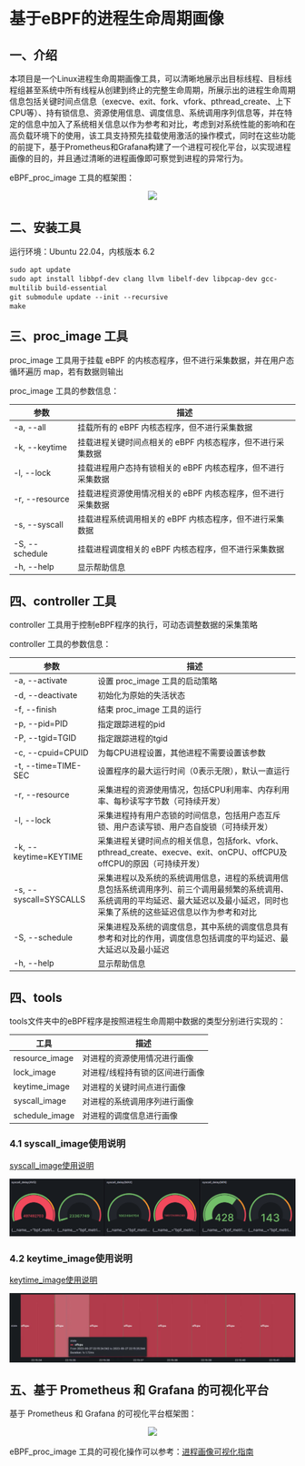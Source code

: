 # 基于eBPF的进程生命周期画像

## 一、介绍

本项目是一个Linux进程生命周期画像工具，可以清晰地展示出目标线程、目标线程组甚至系统中所有线程从创建到终止的完整生命周期，所展示出的进程生命周期信息包括关键时间点信息（execve、exit、fork、vfork、pthread_create、上下CPU等）、持有锁信息、资源使用信息、调度信息、系统调用序列信息等，并在特定的信息中加入了系统相关信息以作为参考和对比，考虑到对系统性能的影响和在高负载环境下的使用，该工具支持预先挂载使用激活的操作模式，同时在这些功能的前提下，基于Prometheus和Grafana构建了一个进程可视化平台，以实现进程画像的目的，并且通过清晰的进程画像即可察觉到进程的异常行为。

eBPF_proc_image 工具的框架图：

<div align='center'><img src="./docs/images/eBPF_proc_image.png"></div>

## 二、安装工具

运行环境：Ubuntu 22.04，内核版本 6.2

```
sudo apt update
sudo apt install libbpf-dev clang llvm libelf-dev libpcap-dev gcc-multilib build-essential
git submodule update --init --recursive
make
```

## 三、proc_image 工具

proc_image 工具用于挂载 eBPF 的内核态程序，但不进行采集数据，并在用户态循环遍历 map，若有数据则输出

proc_image 工具的参数信息：

| 参数                 | 描述                                              |
| -------------------- | ------------------------------------------------- |
| -a, --all | 挂载所有的 eBPF 内核态程序，但不进行采集数据 |
| -k, --keytime | 挂载进程关键时间点相关的 eBPF 内核态程序，但不进行采集数据 |
| -l, --lock | 挂载进程用户态持有锁相关的 eBPF 内核态程序，但不进行采集数据 |
| -r, --resource | 挂载进程资源使用情况相关的 eBPF 内核态程序，但不进行采集数据 |
| -s, --syscall  | 挂载进程系统调用相关的 eBPF 内核态程序，但不进行采集数据 |
| -S, --schedule | 挂载进程调度相关的 eBPF 内核态程序，但不进行采集数据 |
| -h, --help           | 显示帮助信息                                      |

## 四、controller 工具

controller 工具用于控制eBPF程序的执行，可动态调整数据的采集策略

controller 工具的参数信息：

| 参数                   | 描述                                                         |
| ---------------------- | ------------------------------------------------------------ |
| -a, --activate         | 设置 proc_image 工具的启动策略                               |
| -d, --deactivate       | 初始化为原始的失活状态                                       |
| -f, --finish           | 结束 proc_image 工具的运行                                   |
| -p, --pid=PID          | 指定跟踪进程的pid                                            |
| -P, --tgid=TGID        | 指定跟踪进程的tgid                                           |
| -c, --cpuid=CPUID      | 为每CPU进程设置，其他进程不需要设置该参数                    |
| -t, --time=TIME-SEC    | 设置程序的最大运行时间（0表示无限），默认一直运行            |
| -r, --resource         | 采集进程的资源使用情况，包括CPU利用率、内存利用率、每秒读写字节数（可持续开发） |
| -l, --lock             | 采集进程持有用户态锁的时间信息，包括用户态互斥锁、用户态读写锁、用户态自旋锁（可持续开发） |
| -k, --keytime=KEYTIME  | 采集进程关键时间点的相关信息，包括fork、vfork、pthread_create、execve、exit、onCPU、offCPU及offCPU的原因（可持续开发） |
| -s, --syscall=SYSCALLS | 采集进程以及系统的系统调用信息，进程的系统调用信息包括系统调用序列、前三个调用最频繁的系统调用、系统调用的平均延迟、最大延迟以及最小延迟，同时也采集了系统的这些延迟信息以作为参考和对比 |
| -S, --schedule         | 采集进程及系统的调度信息，其中系统的调度信息具有参考和对比的作用，调度信息包括调度的平均延迟、最大延迟以及最小延迟 |
| -h, --help             | 显示帮助信息                                                 |

## 四、tools

tools文件夹中的eBPF程序是按照进程生命周期中数据的类型分别进行实现的：

| 工具            | 描述                            |
| --------------- | ------------------------------- |
| resource_image | 对进程的资源使用情况进行画像           |
| lock_image      | 对进程/线程持有锁的区间进行画像 |
| keytime_image   | 对进程的关键时间点进行画像      |
| syscall_image   | 对进程的系统调用序列进行画像      |
| schedule_image   | 对进程的调度信息进行画像      |

### 4.1 syscall_image使用说明
[syscall_image使用说明](docs/Syscall_image工具使用说明.md)
<div align='center'><img src="./docs/images/syscall_image可视化.png"></div>

### 4.2 keytime_image使用说明
[keytime_image使用说明](docs/keytime_image工具使用说明.md)
<div align='center'><img src="./docs/images/keytime_image可视化.png"></div>

## 五、基于 Prometheus 和 Grafana 的可视化平台

基于 Prometheus 和 Grafana 的可视化平台框架图：

<div align='center'><img src="./docs/images/visualization_platform.png"></div>

eBPF_proc_image 工具的可视化操作可以参考：[进程画像可视化指南](docs/proc_image_vis_guide.md)